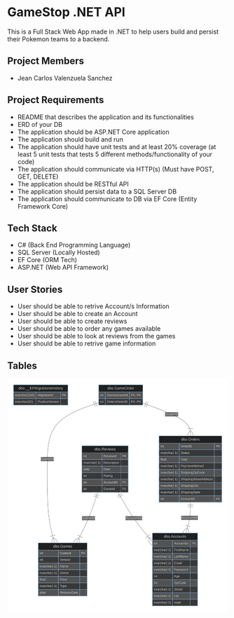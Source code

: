 # **GameStop .NET API**
This is a Full Stack Web App made in .NET to help users build and persist their Pokemon teams to a backend. 

## Project Members
- Jean Carlos Valenzuela Sanchez

## Project Requirements
- README that describes the application and its functionalities
- ERD of your DB
- The application should be ASP.NET Core application
- The application should build and run
- The application should have unit tests and at least 20% coverage (at least 5 unit tests that tests 5 different methods/functionality of your code)
- The application should communicate via HTTP(s) (Must have POST, GET, DELETE)
- The application should be RESTful API
- The application should persist data to a SQL Server DB
- The application should communicate to DB via EF Core (Entity Framework Core)

## Tech Stack

- C# (Back End Programming Language)
- SQL Server (Locally Hosted)
- EF Core (ORM Tech)
- ASP.NET (Web API Framework)

## User Stories
- User should be able to retrive Account/s Information
- User should be able to create an Account
- User should be able to create reviews
- User should be able to order any games available
- User should be able to look at reviews from the games
- User should be able to retrive game information
## Tables
![ERD](https://github.com/241209-NET/Jean_Valenzuela/blob/main/GameStop/ER_Diagram.svg)
